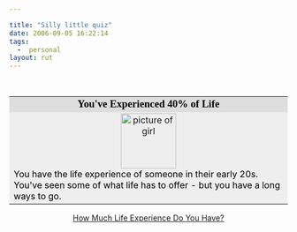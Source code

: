 ```yaml
---

title: "Silly little quiz"
date: 2006-09-05 16:22:14
tags:
  -  personal
layout: rut
---
```


<br  />
<table width="350" align="center" border="0" cellspacing="0" cellpadding="2"><tr><td bgcolor="#DDDDDD" align="center">
<font face="Georgia, Times New Roman, Times, serif" style='color:black; font-size: 14pt;'>
<strong>You've Experienced 40% of Life</strong>
</font></td></tr>
<tr><td bgcolor="#EEEEEE">
<center><img src="http://images.blogthings.com/howmuchlifeexperiencedoyouhavequiz/life-2.jpg" height="100" width="100" alt="picture of girl" /></center>
<font color="#000000">
You have the life experience of someone in their early 20s.<br  />
You've seen some of what life has to offer - but you have a long ways to go.
</font></td></tr></table>
<p align="center"><a href="http://www.blogthings.com/howmuchlifeexperiencedoyouhavequiz/">How Much Life Experience Do You Have?</a></p>

